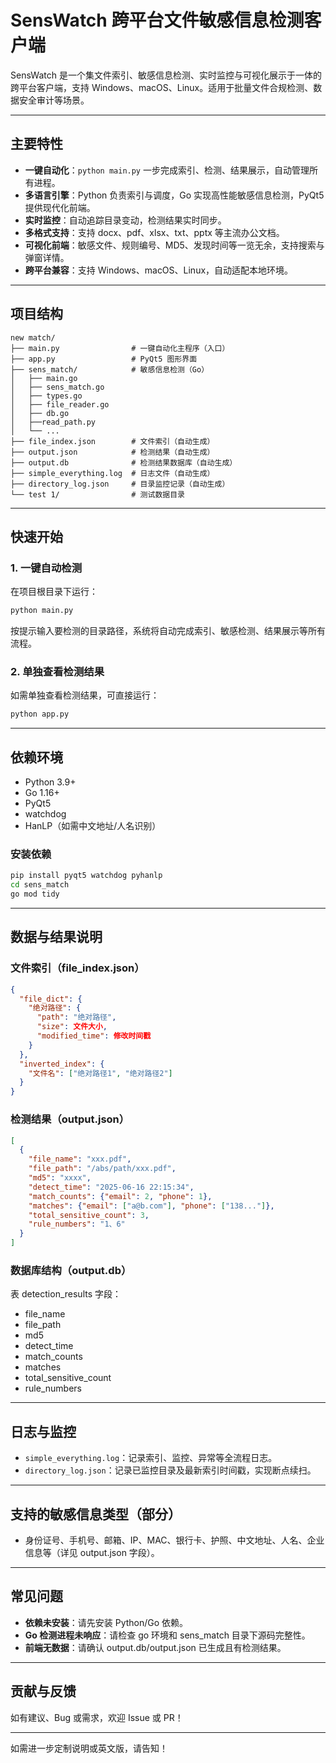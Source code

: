 # SensWatch 跨平台文件敏感信息检测客户端

SensWatch 是一个集文件索引、敏感信息检测、实时监控与可视化展示于一体的跨平台客户端，支持 Windows、macOS、Linux。适用于批量文件合规检测、数据安全审计等场景。

---

## 主要特性

- **一键自动化**：`python main.py` 一步完成索引、检测、结果展示，自动管理所有进程。
- **多语言引擎**：Python 负责索引与调度，Go 实现高性能敏感信息检测，PyQt5 提供现代化前端。
- **实时监控**：自动追踪目录变动，检测结果实时同步。
- **多格式支持**：支持 docx、pdf、xlsx、txt、pptx 等主流办公文档。
- **可视化前端**：敏感文件、规则编号、MD5、发现时间等一览无余，支持搜索与弹窗详情。
- **跨平台兼容**：支持 Windows、macOS、Linux，自动适配本地环境。

---

## 项目结构

```
new match/
├── main.py                # 一键自动化主程序（入口）
├── app.py                 # PyQt5 图形界面
├── sens_match/            # 敏感信息检测（Go）
│   ├── main.go
│   ├── sens_match.go
│   ├── types.go
│   ├── file_reader.go
│   ├── db.go
│   ├──read_path.py
│   └── ...
├── file_index.json        # 文件索引（自动生成）
├── output.json            # 检测结果（自动生成）
├── output.db              # 检测结果数据库（自动生成）
├── simple_everything.log  # 日志文件（自动生成）
├── directory_log.json     # 目录监控记录（自动生成）
└── test 1/                # 测试数据目录
```

---

## 快速开始

### 1. 一键自动检测

在项目根目录下运行：

```bash
python main.py
```

按提示输入要检测的目录路径，系统将自动完成索引、敏感检测、结果展示等所有流程。

### 2. 单独查看检测结果

如需单独查看检测结果，可直接运行：

```bash
python app.py
```

---

## 依赖环境

- Python 3.9+
- Go 1.16+
- PyQt5
- watchdog
- HanLP（如需中文地址/人名识别）

### 安装依赖

```bash
pip install pyqt5 watchdog pyhanlp
cd sens_match
go mod tidy
```

---

## 数据与结果说明

### 文件索引（file_index.json）

```json
{
  "file_dict": {
    "绝对路径": {
      "path": "绝对路径",
      "size": 文件大小,
      "modified_time": 修改时间戳
    }
  },
  "inverted_index": {
    "文件名": ["绝对路径1", "绝对路径2"]
  }
}
```

### 检测结果（output.json）

```json
[
  {
    "file_name": "xxx.pdf",
    "file_path": "/abs/path/xxx.pdf",
    "md5": "xxxx",
    "detect_time": "2025-06-16 22:15:34",
    "match_counts": {"email": 2, "phone": 1},
    "matches": {"email": ["a@b.com"], "phone": ["138..."]},
    "total_sensitive_count": 3,
    "rule_numbers": "1、6"
  }
]
```

### 数据库结构（output.db）

表 detection_results 字段：

- file_name
- file_path
- md5
- detect_time
- match_counts
- matches
- total_sensitive_count
- rule_numbers

---

## 日志与监控

- `simple_everything.log`：记录索引、监控、异常等全流程日志。
- `directory_log.json`：记录已监控目录及最新索引时间戳，实现断点续扫。

---

## 支持的敏感信息类型（部分）

- 身份证号、手机号、邮箱、IP、MAC、银行卡、护照、中文地址、人名、企业信息等（详见 output.json 字段）。

---

## 常见问题

- **依赖未安装**：请先安装 Python/Go 依赖。
- **Go 检测进程未响应**：请检查 go 环境和 sens_match 目录下源码完整性。
- **前端无数据**：请确认 output.db/output.json 已生成且有检测结果。

---

## 贡献与反馈

如有建议、Bug 或需求，欢迎 Issue 或 PR！

---

如需进一步定制说明或英文版，请告知！ 